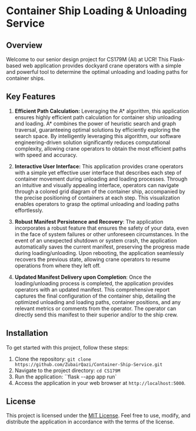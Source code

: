 # Container Ship Loading & Unloading Service

## Overview

Welcome to our senior design project for CS179M (AI) at UCR! This Flask-based web application provides dockyard crane operators with a simple and powerful tool to determine the optimal unloading and loading paths for container ships.

## Key Features

1. **Efficient Path Calculation:**  Leveraging the A* algorithm, this application ensures highly efficient path calculation for container ship unloading and loading. A* combines the power of heuristic search and graph traversal, guaranteeing optimal solutions by efficiently exploring the search space. By intelligently leveraging this algorithm, our software engineering-driven solution significantly reduces computational complexity, allowing crane operators to obtain the most efficient paths with speed and accuracy.

2. **Interactive User Interface:** This application provides crane operators with a simple yet effective user interface that describes each step of container movement during unloading and loading processes. Through an intuitive and visually appealing interface, operators can navigate through a colored grid diagram of the container ship, accompanied by the precise positioning of containers at each step. This visualization enables operators to grasp the optimal unloading and loading paths effortlessly.

3. **Robust Manifest Persistence and Recovery**: The application incorporates a robust feature that ensures the safety of your data, even in the face of system failures or other unforeseen circumstances. In the event of an unexpected shutdown or system crash, the application automatically saves the current manifest, preserving the progress made during loading/unloading. Upon rebooting, the application seamlessly recovers the previous state, allowing crane operators to resume operations from where they left off.

4. **Updated Manifest Delivery upon Completion**: Once the loading/unloading process is completed, the application provides operators with an updated manifest. This comprehensive report captures the final configuration of the container ship, detailing the optimized unloading and loading paths, container positions, and any relevant metrics or comments from the operator. The operator can directly send this manifest to their superior and/or to the ship crew.


## Installation

To get started with this project, follow these steps:

1. Clone the repository: `git clone https://github.com/ZubairQazi/Container-Ship-Service.git`
2. Navigate to the project directory: `cd CS179M`
7. Run the application: ``flask --app app run`
8. Access the application in your web browser at `http://localhost:5000`.


## License

This project is licensed under the [MIT License](LICENSE). Feel free to use, modify, and distribute the application in accordance with the terms of the license.
